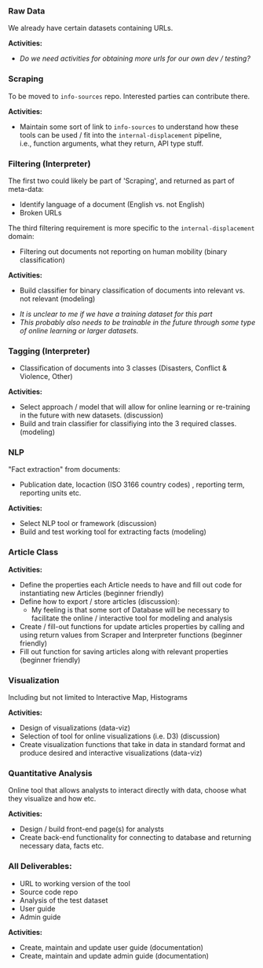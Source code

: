 
### Raw Data
We already have certain datasets containing URLs.

__Activities:__
- *Do we need activities for obtaining more urls for our own dev / testing?*

### Scraping
To be moved to `info-sources` repo. Interested parties can contribute there.

__Activities:__
- Maintain some sort of link to `info-sources` to understand how these tools can be used / fit into the `internal-displacement` pipeline,  
i.e., function arguments, what they return, API type stuff.

### Filtering (Interpreter)

The first two could likely be part of 'Scraping', and returned as part of meta-data:

- Identify language of a document (English vs. not English)
- Broken URLs

The third filtering requirement is more specific to the `internal-displacement` domain:

- Filtering out documents not reporting on human mobility (binary classification)

__Activities:__
- Build classifier for binary classification of documents into relevant vs. not relevant (modeling)

+ *It is unclear to me if we have a training dataset for this part*
+ *This probably also needs to be trainable in the future through some type of online learning or larger datasets.*

### Tagging (Interpreter)

- Classification of documents into 3 classes (Disasters, Conflict & Violence, Other)

__Activities:__
- Select approach / model that will allow for online learning or re-training in the future with new datasets. (discussion)
- Build and train classifier for classifiying into the 3 required classes. (modeling)

### NLP

"Fact extraction" from documents:
- Publication date, locaction (ISO 3166 country codes) , reporting term, reporting units etc.

__Activities:__
- Select NLP tool or framework (discussion)
- Build and test working tool for extracting facts (modeling)

### Article Class

__Activities:__
- Define the properties each Article needs to have and fill out code for instantiating new Articles (beginner friendly)
- Define how to export / store articles (discussion):
    + My feeling is that some sort of Database will be necessary to facilitate the online / interactive tool for modeling and analysis
- Create / fill-out functions for update articles properties by calling and using return values from Scraper and Interpreter functions (beginner friendly)
- Fill out function for saving articles along with relevant properties (beginner friendly)

### Visualization

Including but not limited to Interactive Map, Histograms

__Activities:__
- Design of visualizations (data-viz)
- Selection of tool for online visualizations (i.e. D3) (discussion)
- Create visualization functions that take in data in standard format and produce desired and interactive visualizations (data-viz)

### Quantitative Analysis

Online tool that allows analysts to interact directly with data, choose what they visualize and how etc.

__Activities:__
- Design / build front-end page(s) for analysts
- Create back-end functionality for connecting to database and returning necessary data, facts etc.

### All Deliverables:

- URL to working version of the tool
- Source code repo
- Analysis of the test dataset
- User guide
- Admin guide

__Activities:__
- Create, maintain and update user guide (documentation)
- Create, maintain and update admin guide (documentation)



